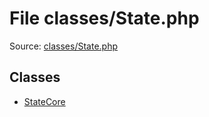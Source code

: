 File classes/State.php
=========

Source: [classes/State.php](https://github.com/PrestaShop/PrestaShop/blob/1.6.0.7/classes/State.php)


Classes
-------

* [StateCore](class.StateCore.md)

